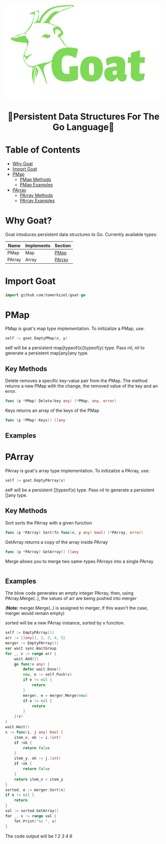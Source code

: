 <div align="center">
  <img src="./Goat-logo.png" alt="Goat" title="Goat" height="300px" />
</div>

<div align="center">

# :goat:Persistent Data Structures For The Go Language:goat:

</div>

# Table of Contents
 - [Why Goat](#why-goat)
 - [Import Goat](#import-goat)
 - [PMap](#pmap)
	- [PMap Methods](#key-methods)
	- [PMap Examples](#examples)
- [PArray](#parray)
	- [PArray Methods](#methods-1)
	- [PArray Examples](#examples-1)

# Why Goat?
Goat intoduces persistent data structures to Go.
Currently available types:

| Name | Implements | Section |
| ---- | ---- | ---- |
| PMap | Map | [PMap](#pmap) |
| PArray | Array | [PArray](#parray) | 

# Import Goat

```go
import github.com/tomerkizel/goat-go
```

# PMap

PMap is goat's map type implementation. To initizalize a PMap, use:

```go
self := goat.EmptyPMap(x, y)
```
self will be a persistent map[typeof(x)]typeof(y) type. Pass nil, nil to generate a persistent map[any]any type.

## Key Methods
Delete removes a specific key-value pair from the PMap. The method returns a new PMap with the change, the removed value of the key and an error.
```go
func (p *PMap) Delete(key any) (*PMap, any, error)
```

Keys returns an array of the keys of the PMap
```go
func (p *PMap) Keys() []any
```

## Examples


# PArray

PArray is goat's array type implementation. To initizalize a PArray, use:

```go
self := goat.EmptyPArray(x)
```
self will be a persistent []typeof(x) type. Pass nil to generate a persistent []any type.


## Key Methods
Sort sorts the PArray with a given function
```go
func (p *PArray) Sort(fn func(x, y any) bool) (*PArray, error)
```
GetArray returns a copy of the array inside PArray
```go
func (p *PArray) GetArray() []any
```
Merge allows you to merge two same-types PArrays into a single PArray
```go

```
## Examples
The blow code generates an empty integer PArray, then, using PArray.Merge(..), the values of arr are being pushed into merger

(<b>Note:</b> merger.Merge(..) is assigned to merger, if this wasn't the case, merger would remain empty)

sorted will be a new PArray instance, sorted by x function.

```go
self := EmptyPArray(1)
arr := []any{1, 2, 3, 4, 5}
merger := EmptyPArray(1)
var wait sync.WaitGroup
for _, v := range arr {
	wait.Add(1)
	go func(v any) {
		defer wait.Done()
		new, e := self.Push(v)
		if e != nil {
			return
		}
		merger, e = merger.Merge(new)
		if e != nil {
			return
		}
	}(v)
}
wait.Wait()
x := func(i, j any) bool {
	item_x, ok := i.(int)
	if !ok {
		return false
	}
	item_y, ok := j.(int)
	if !ok {
		return false
	}
	return item_x < item_y
}
sorted, e := merger.Sort(x)
if e != nil {
	return
}
val := sorted.GetArray()
for _, v := range val {
	fmt.Print("%v ", v)
}
```
The code output will be <i>1 2 3 4 6 </i>